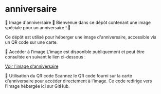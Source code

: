 # anniversaire

🎉 Image d'anniversaire 🎉
Bienvenue dans ce dépôt contenant une image spéciale pour un anniversaire ! 🎂

Ce dépôt est utilisé pour héberger une image d'anniversaire, accessible via un QR code sur une carte.

🎈 Accéder à l'image
L'image est disponible publiquement et peut être consultée en suivant le lien ci-dessous :

[Voir l'image d'anniversaire](https://yannb76.github.io/anniversaire/anniversaire.jpg)

📲 Utilisation du QR code
Scannez le QR code fourni sur la carte d'anniversaire pour accéder directement à l'image. Ce code redirige vers l'image hébergée ici sur GitHub.
